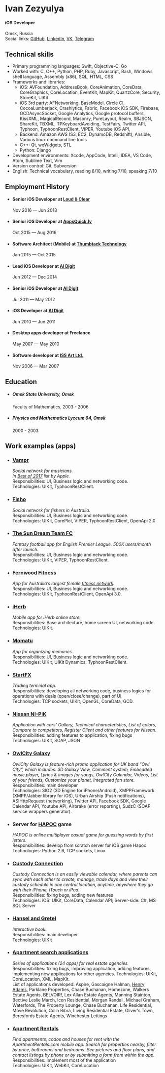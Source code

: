 # Ivan Zezyulya
#### iOS Developer
Omsk, Russia  
Social links: [GitHub](https://github.com/ivanzoid), [LinkedIn](https://www.linkedin.com/in/ivanzezyulya/), [VK](https://vk.com/ivanzoid), [Telegram](http://t.me/ivanzoid)

## Technical skills
- Primary programming languages: Swift, Objective-C, Go
- Worked with: C, C++, Python, PHP, Ruby, Javascript, Bash, Windows shell language, Assembly (x86), SQL, HTML, CSS
- Frameworks and libraries:
  - iOS: AVFoundation, AddressBook, CoreAnimation, CoreData, CoreGraphics, CoreLocation, EventKit, MapKit, QuartzCore, Security, StoreKit, UIKit
  - iOS 3rd party: AFNetworking, BaseModel, Circle CI, CocoaLumberjack, Crashlytics, Fabric, Facebook iOS SDK, Firebase, GCDAsyncSocket, Google Analytics, Google protocol buffers, KissXML, MagicalRecord, Masonry, PureLayout, Realm, SBJSON, ShareKit, TBXML, TPKeyboardAvoiding, TestFairy, Twitter API, Typhoon, TyphoonRestClient, VIPER, Youtube iOS API, 
  - Backend: Amazon AWS (S3, EC2, DynamoDB, Redshift), Ansible, Various linux command line tools
  - C++: Qt, wxWidgets, STL
  - Python: Django
- Development environments: Xcode, AppCode, Intellij IDEA, VS Code, Atom, Sublime Text, Vim
- Version control: Git, Subversion
- English: Technical vocabulary, reading 8/10, writing 7/10, speaking 7/10

## Employment History
- #### Senior iOS Developer at [Loud & Clear](https://loudclear.com.au)
  Nov 2016 — Jun 2018
- #### Senior iOS Developer at [AppsQuick.ly](http://appsquick.ly)
  Oct 2015 — Aug 2016
- #### Software Architect (Mobile) at [Thumbtack Technology](https://thumbtack.ru)
  Jan 2015 — Oct 2015
- #### Lead iOS Developer at [Al Digit](http://aldigit.com)
  Jun 2012 — Dec 2014
- #### Senior iOS Developer at [Al Digit](http://aldigit.com)
  Jul 2011 — May 2012
- #### iOS Developer at [Al Digit](http://aldigit.com)
  Jun 2010 — Jun 2011
- #### Desktop apps developer at Freelance
  May 2007 — May 2010
- #### Software developer at [ISS Art Ltd.](https://issart.com)
  Nov 2006 — Mar 2007

## Education
- ##### Omsk State University, Omsk
  Faculty of Mathematics, 2003 - 2006
- ##### Physics and Mathematics Lyceum 64, Omsk
  2000 - 2003

## Work examples (apps)

- ### [Vampr](http://www.vampr.me)
  _Social network for musicians._  
  _In [Best of 2017](https://web.archive.org/web/20180125053240/https://developer.apple.com/app-store/best-of-2017/trends-of-the-year/) list by Apple._  
  Responsibilities: UI, Business logic and networking code.  
  Technologies: UIKit, TyphoonRestClient.

- ### [Fisho](https://www.fishoapp.com.au)
  _Social network for fishers in Australia._  
  Responsibilities: UI, Business logic and networking code.  
  Technologies: UIKit, CorePlot, VIPER, TyphoonRestClient, OpenApi 2.0

- ### [The Sun Dream Team FC](https://www.dreamteamfc.com/c/)
  _Fantasy football app for English Premier League. 500K users/month after launch._  
  Responsibilities: UI, Business logic and networking code.  
  Technologies: UIKit, VIPER, TyphoonRestClient.

- ### [Fernwood Fitness](https://itunes.apple.com/au/app/fernwood/id1433822715)
  _App for Australia’s largest female [fitness network](https://www.fernwoodfitness.com.au)._  
  Responsibilities: UI, Business logic and networking code.  
  Technologies: UIKit, TyphoonRestClient, OpenApi 3.0.

- ### [iHerb](https://itunes.apple.com/us/app/iherb/id636609212)
  _Mobile app for iHerb online store._  
  Responsibilities: Base architecture, home screen UI, networking code.  
  Technologies: UIKit.

- ### [Momatu](https://itunes.apple.com/us/app/momatu/id1313564080)
  _App for organizing memories._  
  Responsibilities: UI, Business logic and networking code.  
  Technologies: UIKit, UIKit Dynamics, TyphoonRestClient.

- ### [StartFX](https://itunes.apple.com/us/app/startfx/id684181266)
  _Trading terminal app._  
  Responsibilities: developing all networking code, business logics for operations with deals (open/close/change), part of UI.  
  Technologies: TCP sockets, UIKit, OpenGL, CoreData, GCD.

- ### [Nissan NI-PiK](https://vimeo.com/43107303)
  _Application with cars' Gallery, Technical characteristics, List of colors, Compare to competitors, Register Client and other features for Nissan._  
  Responsibilities: adding features to application, fixing bugs  
  Technologies: UIKit, SOAP, JSON

- ### [OwlCity Galaxy](https://www.facebook.com/owlcity/posts/new-version-of-the-owl-city-galaxy-iphone-app-available-now-install-the-latest-u/203513706370561/)
  _OwlCity Galaxy is feature-rich promo application for UK band “Owl City”, which includes: 3D Galaxy View, Comment system, Embedded music player, Lyrics & images for songs, OwlCity Calendar, Videos, List of your friends, Customize your planet, Integrated fan store._  
  Responsibilities: main developer  
  Technologies: SIO2 (3D Engine for iPhone/Android), XMPPFramework (XMPP/Jabber library for iOS), Urban Airship (Push notifications), ASIHttpRequest (networking), Twitter API, Facebook SDK, Google Calendar API, Youtube API, Airbrake (error reporting), SudzC (SOAP service wrappers generator).

- ### Server for [HAPOC](https://itunes.apple.com/us/app/hapoc-human-animal-plant-object/id497325725?mt=8) game 
  _HAPOC is online multiplayer casual game for guessing words by first letters._  
  Responsibilities: develop from scratch server for iOS game Hapoc  
  Technologies: Python 2.6, TCP sockets, Linux

- ### [Custody Connection](https://itunes.apple.com/us/app/custody-connection/id472605882)
  _Custody Connection is an easily viewable calendar, where parents can sync with each other to create, manage, trade days and view their custody schedule in one central location, anytime, anywhere they go with their iPhone, iTouch or iPad._  
  Responsibilities: fixing bugs, adding new features  
  Technologies: iOS: UIKit, CoreData, Calendar API; Server-side: C#, MS SQL Server

- ### [Hansel and Gretel](https://itunes.apple.com/us/app/hansel-gretel-childrens-interactive/id396998808)
  _Interactive book._  
  Responsibilities: main developer  
  Technologies: UIKit

- ### [Apartment search applications](https://itunes.apple.com/us/app/henry-adams/id377862665)
  _Series of applications (24 apps) for real estate agencies._  
  Responsibilities: fixing bugs, improving application, adding features, implementing new applications for other agencies.
  Technologies: UIKit, CoreLocation, XML, MapKit.  
  List of applications developed: Aspire, Gascoigne Halman, [Henry Adams](https://itunes.apple.com/us/app/henry-adams/id377862665), Parklane Properties, Chase Buchanan, Homezone, Walkers Estate Agents, BELVOIR!, Lex Allan Estate Agents, Manning Stainton, Bective Leslie March, Icon Residential, Morgan Randall, Michael Graham, Waterfords, The Property Lounge, Chase Buchanan, Life Residential, Move Revolution, Colin Bibra, Living Residential Estate, Oliver's Town, Beresfords Estate Agents, Winchester Lettings

- ### [Apartment Rentals](https://itunes.apple.com/us/app/apartment-rentals/id588135302)
  _Find apartments, codos and houses for rent with the ApartmentRentals.com mobile app. Search for properties nearby, filter by price, bathrooms and bedrooms. See pictures and floor plans, and contact listings by phone or by submitting a form from within the app._  
  Responsibilities: Implement most of the application  
  Technologies: UIKit, WebKit, CoreLocation
